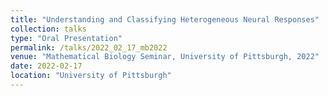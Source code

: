 ```yaml
---
title: "Understanding and Classifying Heterogeneous Neural Responses"
collection: talks
type: "Oral Presentation"
permalink: /talks/2022_02_17_mb2022
venue: "Mathematical Biology Seminar, University of Pittsburgh, 2022"
date: 2022-02-17
location: "University of Pittsburgh"
---
```

